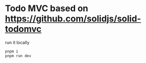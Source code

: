 # Todo MVC based on https://github.com/solidjs/solid-todomvc

run it locally

```bash
pnpm i
pnpm run dev
```
